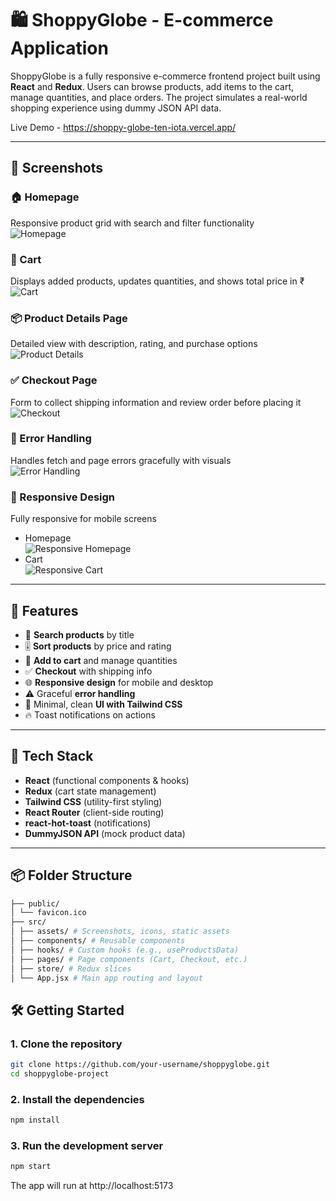# 🛍️ ShoppyGlobe - E-commerce Application

ShoppyGlobe is a fully responsive e-commerce frontend project built using **React** and **Redux**. Users can browse products, add items to the cart, manage quantities, and place orders. The project simulates a real-world shopping experience using dummy JSON API data.

Live Demo - https://shoppy-globe-ten-iota.vercel.app/   

---

## 📸 Screenshots

### 🏠 Homepage  
Responsive product grid with search and filter functionality  
![Homepage](./assets/Homepage.png)

### 🛒 Cart  
Displays added products, updates quantities, and shows total price in ₹  
![Cart](./assets/Cart.png)

### 📦 Product Details Page  
Detailed view with description, rating, and purchase options  
![Product Details](./assets/ProductDetailsPage.png)

### ✅ Checkout Page  
Form to collect shipping information and review order before placing it  
![Checkout](./assets/CheckoutPage.png)

### 💬 Error Handling  
Handles fetch and page errors gracefully with visuals  
![Error Handling](./assets/ErrorHandling.png)

### 📱 Responsive Design  
Fully responsive for mobile screens  
- Homepage  
  ![Responsive Homepage](./assets/ResponsiveHomepage.png)  
- Cart  
  ![Responsive Cart](./assets/ResponsiveCart.png)

---

## 🚀 Features

- 🔎 **Search products** by title
- 🎚️ **Sort products** by price and rating
- 🛒 **Add to cart** and manage quantities
- ✅ **Checkout** with shipping info
- 🌐 **Responsive design** for mobile and desktop
- ⚠️ Graceful **error handling**
- 🌟 Minimal, clean **UI with Tailwind CSS**
- 🔥 Toast notifications on actions

---

## 🧰 Tech Stack

- **React** (functional components & hooks)
- **Redux** (cart state management)
- **Tailwind CSS** (utility-first styling)
- **React Router** (client-side routing)
- **react-hot-toast** (notifications)
- **DummyJSON API** (mock product data)

---

## 📦 Folder Structure
```bash
├── public/
│ └── favicon.ico
├── src/
│ ├── assets/ # Screenshots, icons, static assets
│ ├── components/ # Reusable components
│ ├── hooks/ # Custom hooks (e.g., useProductsData)
│ ├── pages/ # Page components (Cart, Checkout, etc.)
│ ├── store/ # Redux slices
│ └── App.jsx # Main app routing and layout
```

## 🛠️ Getting Started

### 1. Clone the repository
```bash
git clone https://github.com/your-username/shoppyglobe.git
cd shoppyglobe-project
```

### 2. Install the dependencies
```bash
npm install
```
### 3. Run the development server
```bash
npm start
```

The app will run at http://localhost:5173

